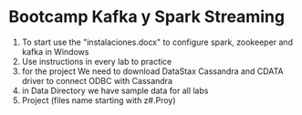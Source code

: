 # Bootcamp Kafka y Spark Streaming

1. To start use the "instalaciones.docx" to configure spark, zookeeper and kafka in Windows
2. Use instructions in every lab to practice
3. for the project We need to download DataStax Cassandra and CDATA driver to connect ODBC with Cassandra
4. in Data Directory we have sample data for all labs
5. Project (files name starting with z#.Proy)